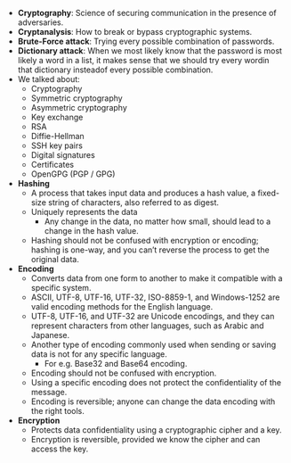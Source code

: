 - **Cryptography**: Science of securing communication in the presence of adversaries.
- **Cryptanalysis**: How to break or bypass cryptographic systems.
- **Brute-Force attack**: Trying every possible combination of passwords.
- **Dictionary attack**: When we most likely know that the password is most likely a word in a list, it makes sense that we should try every wordin that dictionary insteadof every possible combination.
- We talked about:
	- Cryptography
	- Symmetric cryptography
	- Asymmetric cryptography
	- Key exchange
	- RSA
	- Diffie-Hellman
	- SSH key pairs
	- Digital signatures
	- Certificates
	- OpenGPG (PGP / GPG)
- **Hashing**
	- A process that takes input data and produces a hash value, a fixed-size string of characters, also referred to as digest.
	- Uniquely represents the data
		- Any change in the data, no matter how small, should lead to a change in the hash value.
	- Hashing should not be confused with encryption or encoding; hashing is one-way, and you can’t reverse the process to get the original data.
- **Encoding**
	- Converts data from one form to another to make it compatible with a specific system.
	- ASCII, UTF-8, UTF-16, UTF-32, ISO-8859-1, and Windows-1252 are valid encoding methods for the English language.
	- UTF-8, UTF-16, and UTF-32 are Unicode encodings, and they can represent characters from other languages, such as Arabic and Japanese.
	- Another type of encoding commonly used when sending or saving data is not for any specific language.
		- For e.g. Base32 and Base64 encoding.
	- Encoding should not be confused with encryption.
	- Using a specific encoding does not protect the confidentiality of the message.
	- Encoding is reversible; anyone can change the data encoding with the right tools.
- **Encryption**
	- Protects data confidentiality using a cryptographic cipher and a key.
	- Encryption is reversible, provided we know the cipher and can access the key.